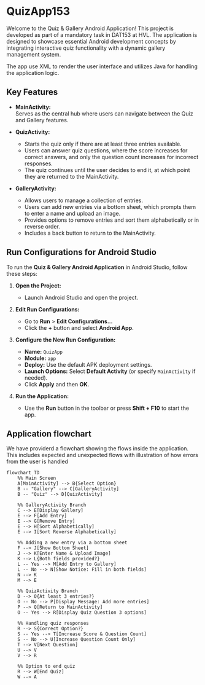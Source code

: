 # QuizApp153
Welcome to the Quiz & Gallery Android Application! This project is developed as part of a mandatory task in DAT153 at HVL. The application is designed to showcase essential Android development concepts by integrating interactive quiz functionality with a dynamic gallery management system.

The app use XML to render the user interface and utilizes Java for handling the application logic.
## Key Features

- **MainActivity:**  
  Serves as the central hub where users can navigate between the Quiz and Gallery features.

- **QuizActivity:**  
  - Starts the quiz only if there are at least three entries available.  
  - Users can answer quiz questions, where the score increases for correct answers, and only the question count increases for incorrect responses.  
  - The quiz continues until the user decides to end it, at which point they are returned to the MainActivity.

- **GalleryActivity:**  
  - Allows users to manage a collection of entries.  
  - Users can add new entries via a bottom sheet, which prompts them to enter a name and upload an image.  
  - Provides options to remove entries and sort them alphabetically or in reverse order.  
  - Includes a back button to return to the MainActivity.
 ## Run Configurations for Android Studio

To run the **Quiz & Gallery Android Application** in Android Studio, follow these steps:

1. **Open the Project:**
   - Launch Android Studio and open the project.

2. **Edit Run Configurations:**
   - Go to **Run** > **Edit Configurations...**
   - Click the **+** button and select **Android App**.

3. **Configure the New Run Configuration:**
   - **Name:** `QuizApp`
   - **Module:** `app`
   - **Deploy:** Use the default APK deployment settings.
   - **Launch Options:** Select **Default Activity** (or specify `MainActivity` if needed).
   - Click **Apply** and then **OK**.

4. **Run the Application:**
   - Use the **Run** button in the toolbar or press **Shift + F10** to start the app.

## Application flowchart
We have providerd a flowchart showing the flows inside the application. This includes expected and unexpected flows with illustration of how errors from the user is handled
```mermaid
flowchart TD
    %% Main Screen
    A[MainActivity] --> B{Select Option}
    B -- "Gallery" --> C[GalleryActivity]
    B -- "Quiz" --> D[QuizActivity]

    %% GalleryActivity Branch
    C --> E[Display Gallery]
    E --> F[Add Entry]
    E --> G[Remove Entry]
    E --> H[Sort Alphabetically]
    E --> I[Sort Reverse Alphabetically]

    %% Adding a new entry via a bottom sheet
    F --> J[Show Bottom Sheet]
    J --> K[Enter Name & Upload Image]
    K --> L{Both fields provided?}
    L -- Yes --> M[Add Entry to Gallery]
    L -- No --> N[Show Notice: Fill in both fields]
    N --> K
    M --> E

    %% QuizActivity Branch
    D --> O{At least 3 entries?}
    O -- No --> P[Display Message: Add more entries]
    P --> Q[Return to MainActivity]
    O -- Yes --> R[Display Quiz Question 3 options]
    
    %% Handling quiz responses
    R --> S{Correct Option?}
    S -- Yes --> T[Increase Score & Question Count]
    S -- No --> U[Increase Question Count Only]
    T --> V[Next Question]
    U --> V
    V --> R
    
    %% Option to end quiz
    R --> W[End Quiz]
    W --> A
```


```
